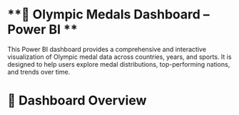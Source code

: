 # **🏅 Olympic Medals Dashboard – Power BI **
This Power BI dashboard provides a comprehensive and interactive visualization of Olympic medal data across countries, years, and sports. It is designed to help users explore medal distributions, top-performing nations, and trends over time.
# 📌 Dashboard Overview
